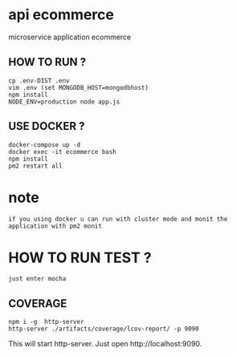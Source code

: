 # api ecommerce

microservice application ecommerce

## HOW TO RUN ?

    cp .env-DIST .env
    vim .env (set MONGODB_HOST=mongodbhost)
    npm install
    NODE_ENV=production node app.js

## USE DOCKER ?

    docker-compose up -d
    docker exec -it ecommerce bash
    npm install
    pm2 restart all

# note

    if you using docker u can run with cluster mode and monit the application with pm2 monit

# HOW TO RUN TEST ?

    just enter mocha


## COVERAGE

    npm i -g  http-server
    http-server ./artifacts/coverage/lcov-report/ -p 9090

This will start http-server. Just open http://localhost:9090.